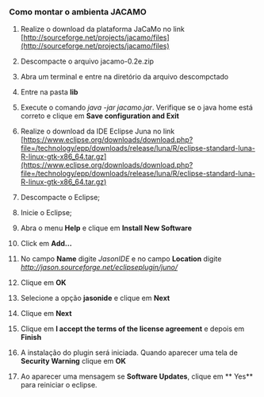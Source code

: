 ### Como montar o ambienta JACAMO

1. Realize o download da plataforma JaCaMo no link [http://sourceforge.net/projects/jacamo/files](http://sourceforge.net/projects/jacamo/files)

2. Descompacte o arquivo jacamo-0.2e.zip

3. Abra um terminal e entre na diretório da arquivo descompctado

4. Entre na pasta **lib**

5. Execute o comando *java -jar jacamo.jar*. Verifique se o java home está correto e clique em **Save configuration and Exit**

6. Realize o download da IDE Eclipse Juna no link [https://www.eclipse.org/downloads/download.php?file=/technology/epp/downloads/release/luna/R/eclipse-standard-luna-R-linux-gtk-x86_64.tar.gz](https://www.eclipse.org/downloads/download.php?file=/technology/epp/downloads/release/luna/R/eclipse-standard-luna-R-linux-gtk-x86_64.tar.gz)

7. Descompacte o Eclipse;

8. Inicie o Eclipse;

9. Abra o menu **Help** e clique em **Install New Software**

10. Click em **Add...**

11. No campo **Name** digite *JasonIDE* e no campo **Location** digite *http://jason.sourceforge.net/eclipseplugin/juno/*

12. Clique em **OK**

13. Selecione a opção **jasonide** e clique em **Next**

14. Clique em **Next**

15. Clique em **I accept the terms of the license agreement** e depois em **Finish**

16. A instalação do plugin será iniciada. Quando aparecer uma tela de **Security Warning** clique em **OK**

17. Ao aparecer uma mensagem se **Software Updates**, clique em ** Yes** para reiniciar o eclipse.







